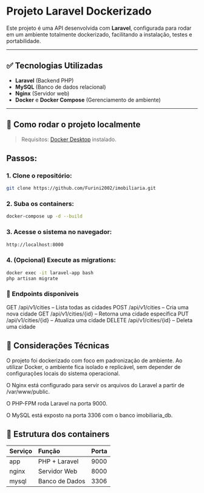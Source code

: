 # Projeto Laravel Dockerizado

Este projeto é uma API desenvolvida com **Laravel**, configurada para rodar em um ambiente totalmente dockerizado, facilitando a instalação, testes e portabilidade.

---

## ✅ Tecnologias Utilizadas

- **Laravel** (Backend PHP)
- **MySQL** (Banco de dados relacional)
- **Nginx** (Servidor web)
- **Docker** e **Docker Compose** (Gerenciamento de ambiente)

---

## 🚀 Como rodar o projeto localmente

> Requisitos: [Docker Desktop](https://www.docker.com/products/docker-desktop) instalado.

## Passos:

### 1. Clone o repositório:

```bash
git clone https://github.com/Furini2002/imobiliaria.git
````

### 2. Suba os containers:

```bash
docker-compose up -d --build
````

### 3. Acesse o sistema no navegador:

```bash
http://localhost:8000
```

### 4. (Opcional) Execute as migrations:

```bash
docker exec -it laravel-app bash
php artisan migrate
```

### 🔗 Endpoints disponíveis
GET /api/v1/cities – Lista todas as cidades
POST /api/v1/cities – Cria uma nova cidade
GET /api/v1/cities/{id} – Retorna uma cidade específica
PUT /api/v1/cities/{id} – Atualiza uma cidade
DELETE /api/v1/cities/{id} – Deleta uma cidade

## 🧠 Considerações Técnicas
O projeto foi dockerizado com foco em padronização de ambiente. Ao utilizar Docker, o ambiente fica isolado e replicável, sem depender de configurações locais do sistema operacional.

O Nginx está configurado para servir os arquivos do Laravel a partir de /var/www/public.

O PHP-FPM roda Laravel na porta 9000.

O MySQL está exposto na porta 3306 com o banco imobiliaria_db.

## 📁 Estrutura dos containers

| Serviço | Função          | Porta |
|:--------|:-----------------|-------|
| app     | PHP + Laravel    | 9000  |
| nginx   | Servidor Web     | 8000  |
| mysql   | Banco de Dados   | 3306  |


